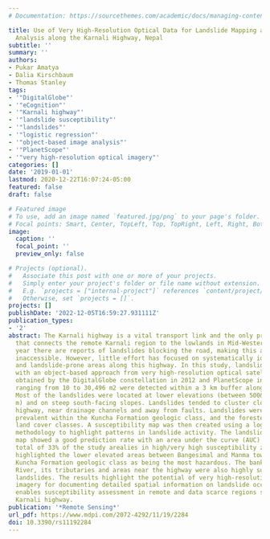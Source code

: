 ```yaml
---
# Documentation: https://sourcethemes.com/academic/docs/managing-content/

title: Use of Very High-Resolution Optical Data for Landslide Mapping and Susceptibility
  Analysis along the Karnali Highway, Nepal
subtitle: ''
summary: ''
authors:
- Pukar Amatya
- Dalia Kirschbaum
- Thomas Stanley
tags:
- '"DigitalGlobe"'
- '"eCognition"'
- '"Karnali highway"'
- '"landslide susceptibility"'
- '"landslides"'
- '"logistic regression"'
- '"object-based image analysis"'
- '"PlanetScope"'
- '"very high-resolution optical imagery"'
categories: []
date: '2019-01-01'
lastmod: 2020-12-22T16:07:24-05:00
featured: false
draft: false

# Featured image
# To use, add an image named `featured.jpg/png` to your page's folder.
# Focal points: Smart, Center, TopLeft, Top, TopRight, Left, Right, BottomLeft, Bottom, BottomRight.
image:
  caption: ''
  focal_point: ''
  preview_only: false

# Projects (optional).
#   Associate this post with one or more of your projects.
#   Simply enter your project's folder or file name without extension.
#   E.g. `projects = ["internal-project"]` references `content/project/deep-learning/index.md`.
#   Otherwise, set `projects = []`.
projects: []
publishDate: '2022-12-05T16:59:27.931111Z'
publication_types:
- '2'
abstract: The Karnali highway is a vital transport link and the only primary roadway
  that connects the remote Karnali region to the lowlands in Mid-Western Nepal. Every
  year there are reports of landslides blocking the road, making this area largely
  inaccessible. However, little effort has focused on systematically identifying landslides
  and landslide-prone areas along this highway. In this study, landslides were mapped
  with an object-based approach from very high-resolution optical satellite imagery
  obtained by the DigitalGlobe constellation in 2012 and PlanetScope in 2018. Landslides
  ranging from 10 to 30,496 m2 were detected within a 3 km buffer along the highway.
  Most of the landslides were located at lower elevations (between 500&ndash;1500
  m) and on steep south-facing slopes. Landslides tended to cluster closer to the
  highway, near drainage channels and away from faults. Landslides were also most
  prevalent within the Kuncha Formation geologic class, and the forested and agricultural
  land cover classes. A susceptibility map was then created using a logistic regression
  methodology to highlight patterns in landslide activity. The landslide susceptibility
  map showed a good prediction rate with an area under the curve (AUC) of 0.90. A
  total of 33% of the study arealies in high/very high susceptibility zones. The map
  highlighted the lower elevated areas between Bangesimal and Manma towns with the
  Kuncha Formation geologic class as being the most hazardous. The banks of the Karnali
  River, its tributaries and areas near the highway were also highly susceptible to
  landslides. The results highlight the potential of very high-resolution optical
  imagery for documenting detailed spatial information on landslide occurrence, which
  enables susceptibility assessment in remote and data scarce regions such as the
  Karnali highway.
publication: '*Remote Sensing*'
url_pdf: https://www.mdpi.com/2072-4292/11/19/2284
doi: 10.3390/rs11192284
---
```

